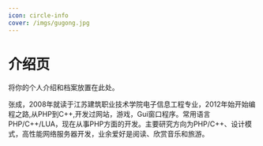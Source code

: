 ```yaml
---
icon: circle-info
cover: /imgs/gugong.jpg
---
```


# 介绍页

将你的个人介绍和档案放置在此处。

张成，2008年就读于江苏建筑职业技术学院电子信息工程专业，2012年始开始编程之路,从PHP到C++,开发过网站，游戏，Gui窗口程序。常用语言PHP/C++/LUA，现在从事PHP方面的开发。主要研究方向为PHP/C++、设计模式，高性能网络服务器开发，业余爱好是阅读、欣赏音乐和旅游。